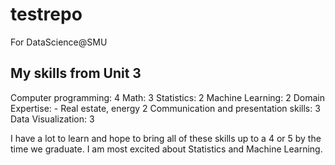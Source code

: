 # testrepo
For DataScience@SMU

## My skills from Unit 3

Computer programming: 4
Math: 3
Statistics: 2
Machine Learning: 2
Domain Expertise: - Real estate, energy 2
Communication and presentation skills: 3
Data Visualization: 3

I have a lot to learn and hope to bring all of these skills up to a 4 or 5 by the time we graduate. I am most excited about Statistics and Machine Learning.
